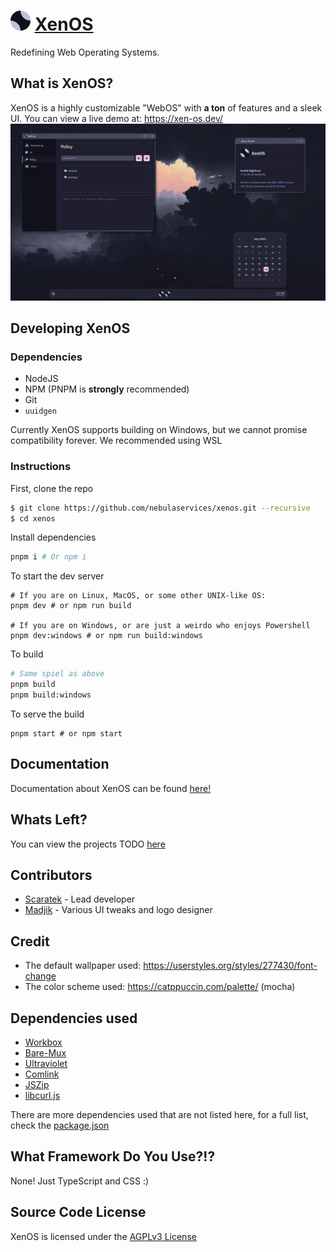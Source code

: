 <h1>
  <img src="./assets/logo.svg" width="32px" height="32px">
  <strong><a href="https://xen-os.dev">XenOS</a></strong>
</h1>
Redefining Web Operating Systems.

## What is XenOS?
XenOS is a highly customizable "WebOS" with **a ton** of features and a sleek UI. You can view a live demo at: https://xen-os.dev/
![Screenshot](./assets//screenshot.png)

## Developing XenOS
### Dependencies
- NodeJS
- NPM (PNPM is **strongly** recommended)
- Git
- `uuidgen`

Currently XenOS supports building on Windows, but we cannot promise compatibility forever. We recommended using WSL
### Instructions
First, clone the repo
```sh
$ git clone https://github.com/nebulaservices/xenos.git --recursive
$ cd xenos
```
Install dependencies
```sh
pnpm i # Or npm i
```
To start the dev server
```
# If you are on Linux, MacOS, or some other UNIX-like OS:
pnpm dev # or npm run build

# If you are on Windows, or are just a weirdo who enjoys Powershell
pnpm dev:windows # or npm run build:windows
```
To build
```sh
# Same spiel as above
pnpm build
pnpm build:windows
```
To serve the build
```ssh
pnpm start # or npm start
```

## Documentation
Documentation about XenOS can be found [here!](https://github.com/NebulaServices/XenOS/tree/main/docs)

## Whats Left?
You can view the projects TODO [here](https://github.com/NebulaServices/XenOS/blob/main/TODO.md)

## Contributors
- [Scaratek](https://github.com/scaratech) - Lead developer
- [Madjik](https://github.com/madjikdotpng) - Various UI tweaks and logo designer

## Credit
- The default wallpaper used: https://userstyles.org/styles/277430/font-change
- The color scheme used: https://catppuccin.com/palette/ (mocha)

## Dependencies used
- [Workbox](https://developer.chrome.com/docs/workbox)
- [Bare-Mux](https://github.com/mercuryworkshop/bare-mux)
- [Ultraviolet](https://github.com/titaniumnetwork-dev/ultraviolet)
- [Comlink](https://github.com/GoogleChromeLabs/comlink)
- [JSZip](https://stuk.github.io/jszip/)
- [libcurl.js](https://github.com/ading2210/libcurl.js)
  
There are more dependencies used that are not listed here, for a full list, check the [package.json](https://github.com/NebulaServices/XenOS/blob/main/package.json)

## What Framework Do You Use?!?
None! Just TypeScript and CSS :)

## Source Code License
XenOS is licensed under the [AGPLv3 License](https://www.gnu.org/licenses/agpl-3.0.en.html)
